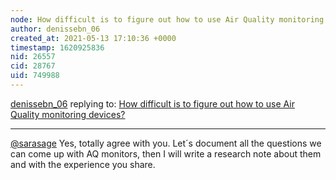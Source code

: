 ```yaml
---
node: How difficult is to figure out how to use Air Quality monitoring devices?
author: denissebn_06
created_at: 2021-05-13 17:10:36 +0000
timestamp: 1620925836
nid: 26557
cid: 28767
uid: 749988
---
```




[denissebn_06](../profile/denissebn_06) replying to: [How difficult is to figure out how to use Air Quality monitoring devices?](../notes/denissebn_06/05-11-2021/how-difficult-is-to-figure-out-how-to-use-air-quality-monitoring-devices)

----
[@sarasage](/profile/sarasage) Yes, totally agree with you. Let´s document all the questions we can come up with AQ monitors, then I will write a research note about them and with the experience you share.  
